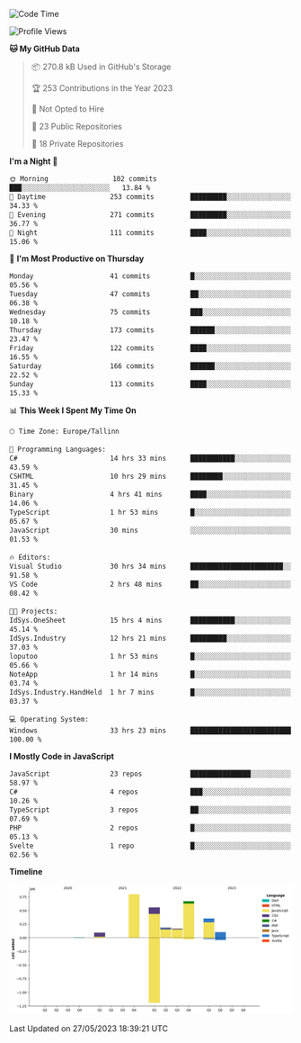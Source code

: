 <!--START_SECTION:waka-->
![Code Time](http://img.shields.io/badge/Code%20Time-137%20hrs%208%20mins-blue)

![Profile Views](http://img.shields.io/badge/Profile%20Views-1-blue)

**🐱 My GitHub Data** 

> 📦 270.8 kB Used in GitHub's Storage 
 > 
> 🏆 253 Contributions in the Year 2023
 > 
> 🚫 Not Opted to Hire
 > 
> 📜 23 Public Repositories 
 > 
> 🔑 18 Private Repositories 
 > 
**I'm a Night 🦉** 

```text
🌞 Morning                102 commits         ███░░░░░░░░░░░░░░░░░░░░░░   13.84 % 
🌆 Daytime                253 commits         █████████░░░░░░░░░░░░░░░░   34.33 % 
🌃 Evening                271 commits         █████████░░░░░░░░░░░░░░░░   36.77 % 
🌙 Night                  111 commits         ████░░░░░░░░░░░░░░░░░░░░░   15.06 % 
```
📅 **I'm Most Productive on Thursday** 

```text
Monday                   41 commits          █░░░░░░░░░░░░░░░░░░░░░░░░   05.56 % 
Tuesday                  47 commits          ██░░░░░░░░░░░░░░░░░░░░░░░   06.38 % 
Wednesday                75 commits          ███░░░░░░░░░░░░░░░░░░░░░░   10.18 % 
Thursday                 173 commits         ██████░░░░░░░░░░░░░░░░░░░   23.47 % 
Friday                   122 commits         ████░░░░░░░░░░░░░░░░░░░░░   16.55 % 
Saturday                 166 commits         ██████░░░░░░░░░░░░░░░░░░░   22.52 % 
Sunday                   113 commits         ████░░░░░░░░░░░░░░░░░░░░░   15.33 % 
```


📊 **This Week I Spent My Time On** 

```text
🕑︎ Time Zone: Europe/Tallinn

💬 Programming Languages: 
C#                       14 hrs 33 mins      ███████████░░░░░░░░░░░░░░   43.59 % 
CSHTML                   10 hrs 29 mins      ████████░░░░░░░░░░░░░░░░░   31.45 % 
Binary                   4 hrs 41 mins       ████░░░░░░░░░░░░░░░░░░░░░   14.06 % 
TypeScript               1 hr 53 mins        █░░░░░░░░░░░░░░░░░░░░░░░░   05.67 % 
JavaScript               30 mins             ░░░░░░░░░░░░░░░░░░░░░░░░░   01.53 % 

🔥 Editors: 
Visual Studio            30 hrs 34 mins      ███████████████████████░░   91.58 % 
VS Code                  2 hrs 48 mins       ██░░░░░░░░░░░░░░░░░░░░░░░   08.42 % 

🐱‍💻 Projects: 
IdSys.OneSheet           15 hrs 4 mins       ███████████░░░░░░░░░░░░░░   45.14 % 
IdSys.Industry           12 hrs 21 mins      █████████░░░░░░░░░░░░░░░░   37.03 % 
loputoo                  1 hr 53 mins        █░░░░░░░░░░░░░░░░░░░░░░░░   05.66 % 
NoteApp                  1 hr 14 mins        █░░░░░░░░░░░░░░░░░░░░░░░░   03.74 % 
IdSys.Industry.HandHeld  1 hr 7 mins         █░░░░░░░░░░░░░░░░░░░░░░░░   03.37 % 

💻 Operating System: 
Windows                  33 hrs 23 mins      █████████████████████████   100.00 % 
```

**I Mostly Code in JavaScript** 

```text
JavaScript               23 repos            ███████████████░░░░░░░░░░   58.97 % 
C#                       4 repos             ███░░░░░░░░░░░░░░░░░░░░░░   10.26 % 
TypeScript               3 repos             ██░░░░░░░░░░░░░░░░░░░░░░░   07.69 % 
PHP                      2 repos             █░░░░░░░░░░░░░░░░░░░░░░░░   05.13 % 
Svelte                   1 repo              █░░░░░░░░░░░░░░░░░░░░░░░░   02.56 % 
```



**Timeline**

![Lines of Code chart](https://raw.githubusercontent.com/Piilu/Piilu/main/assets/bar_graph.png)


 Last Updated on 27/05/2023 18:39:21 UTC
<!--END_SECTION:waka-->
